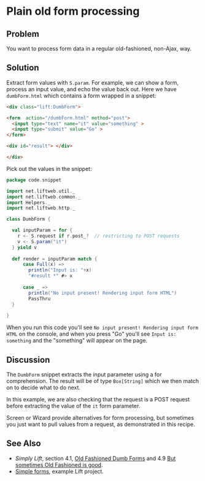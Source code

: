 Plain old form processing
========================

Problem
-------

You want to process form data in a regular old-fashioned, non-Ajax, way.

Solution
--------

Extract form values with `S.param`.   For example, we can show a form, process an input value, and echo the value back out.  Here we have `dumbForm.html` which contains a form wrapped in a snippet:

```html
<div class="lift:DumbForm">

<form  action="/dumbForm.html" method="post">
  <input type="text" name="it" value="something" >
  <input type="submit" value="Go" >
</form> 

<div id="result"> </div>

</div>
```

Pick out the values in the snippet:

```scala
package code.snippet

import net.liftweb.util._
import net.liftweb.common._
import Helpers._
import net.liftweb.http._

class DumbForm {

  val inputParam = for {
    r <- S.request if r.post_?  // restricting to POST requests
    v <- S.param("it")
  } yield v
  
  def render = inputParam match {
      case Full(x) => 
        println("Input is: "+x)
        "#result *" #> x
      
      case _ =>  
        println("No input present! Rendering input form HTML")
        PassThru  
  }
  
}
```

When you run this code you'll see `No input present! Rendering input form HTML` on the console, and when you press "Go" you'll see `Input is: something` and
the "something" will appear on the page.

Discussion
----------

The `DumbForm` snippet extracts the input parameter using a for comprehension.  The result will be of type `Box[String]` which we then match on to decide what to do next.

In this example, we are also checking that the request is a POST request before extracting the value of the `it` form parameter.

Screen or Wizard provide alternatives for form processing, but sometimes you just want to pull values from a request, as demonstrated in this recipe.


See Also
--------

* _Simply Lift_, section 4.1, [Old Fashioned Dumb Forms](http://simply.liftweb.net/index-4.1.html#toc-Section-4.1) and 4.9 [But sometimes Old Fashioned is good](http://stable.simply.liftweb.net/#toc-Section-4.9).
* [Simple forms](https://github.com/marekzebrowski/lift-basics), example Lift project.


